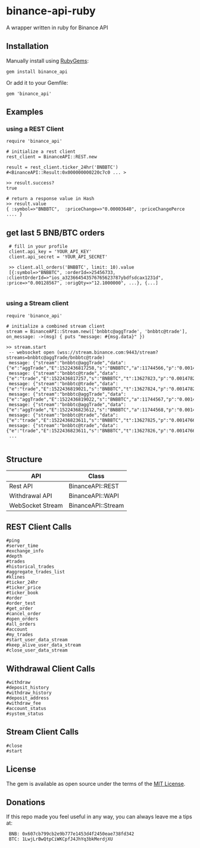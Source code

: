 # binance-api-ruby

A wrapper written in ruby for Binance API

## Installation

Manually install using [RubyGems](http://rubygems.org/):

```
gem install binance_api
```

Or add it to your Gemfile:

```
gem 'binance_api'
```

## Examples
  
### using a REST Client
```
require 'binance_api'

# initialize a rest client
rest_client = BinanceAPI::REST.new

result = rest_client.ticker_24hr('BNBBTC')
#<BinanceAPI::Result:0x000000000220c7c0 ... >

>> result.success?
true

# return a response value in Hash
>> result.value
{ :symbol=>"BNBBTC",  :priceChange=>"0.00003640", :priceChangePerce .... }

```

## get last 5 BNB/BTC orders

```
 # fill in your profile 
 client.api_key = 'YOUR_API_KEY'
 client.api_secret = 'YOUR_API_SECRET' 
 
 >> client.all_orders('BNBBTC', limit: 10).value
 [{:symbol=>"BNBBTC", :orderId=>25456733, :clientOrderId=>"ios_a323664543576765623787ybdfsdcax1231d", :price=>"0.00128567", :origQty=>"12.1000000", ...}, {...]
 
```

### using a Stream client

```
require 'binance_api'

# initialize a combined stream client
stream = BinanceAPI::Stream.new(['bnbbtc@aggTrade', 'bnbbtc@trade'], on_message: ->(msg) { puts "message: #{msg.data}" })

>> stream.start
 -- websocket open (wss://stream.binance.com:9443/stream?streams=bnbbtc@aggTrade/bnbbtc@trade)
 message: {"stream":"bnbbtc@aggTrade","data":{"e":"aggTrade","E":1522436817258,"s":"BNBBTC","a":11744566,"p":"0.00147820","q":"0.15000000","f":13627823,"l":13627823,"T":1522436817255,"m":false,"M":true}}
 message: {"stream":"bnbbtc@trade","data":{"e":"trade","E":1522436817257,"s":"BNBBTC","t":13627823,"p":"0.00147820","q":"0.15000000","b":35456123,"a":35456121,"T":1522436817255,"m":false,"M":true}}
 message: {"stream":"bnbbtc@trade","data":{"e":"trade","E":1522436819021,"s":"BNBBTC","t":13627824,"p":"0.00147820","q":"2.63000000","b":35456125,"a":35456121,"T":1522436819021,"m":false,"M":true}}
 message: {"stream":"bnbbtc@aggTrade","data":{"e":"aggTrade","E":1522436819022,"s":"BNBBTC","a":11744567,"p":"0.00147820","q":"2.63000000","f":13627824,"l":13627824,"T":1522436819021,"m":false,"M":true}}
 message: {"stream":"bnbbtc@aggTrade","data":{"e":"aggTrade","E":1522436823612,"s":"BNBBTC","a":11744568,"p":"0.00147660","q":"24.88000000","f":13627825,"l":13627826,"T":1522436823609,"m":true,"M":true}}
 message: {"stream":"bnbbtc@trade","data":{"e":"trade","E":1522436823611,"s":"BNBBTC","t":13627825,"p":"0.00147660","q":"0.01000000","b":35456076,"a":35456136,"T":1522436823609,"m":true,"M":true}}
 message: {"stream":"bnbbtc@trade","data":{"e":"trade","E":1522436823611,"s":"BNBBTC","t":13627826,"p":"0.00147660","q":"24.87000000","b":35456127,"a":35456136,"T":1522436823609,"m":true,"M":true}}
 ...


```

## Structure

API | Class
------ | --------
Rest API | BinanceAPI::REST 
Withdrawal API | BinanceAPI::WAPI
WebSocket Stream | BinanceAPI::Stream 

## REST Client Calls

    #ping
    #server_time
    #exchange_info
    #depth
    #trades
    #historical_trades
    #aggregate_trades_list
    #klines
    #ticker_24hr
    #ticker_price
    #ticker_book
    #order
    #order_test
    #get_order
    #cancel_order
    #open_orders
    #all_orders
    #account
    #my_trades
    #start_user_data_stream
    #keep_alive_user_data_stream
    #close_user_data_stream
    
## Withdrawal Client Calls
    #withdraw
    #deposit_history
    #withdraw_history
    #deposit_address
    #withdraw_fee
    #account_status
    #system_status

## Stream Client Calls

    #close
    #start

## License

The gem is available as open source under the terms of the [MIT License](https://opensource.org/licenses/MIT).

## Donations

If this repo made you feel useful in any way, you can always leave me a tips at:
```
 BNB: 0x607cb799cb2e9b777e1453d4f2450eae738fd342
 BTC: 1LwjLrBwQtpCiWKCpfJ4JhYq3bkMerdjXU
```